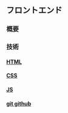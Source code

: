 ## フロントエンド
### 概要

### 技術
#### [HTML](https://github.com/Al-Mikan/HUIT_loadmap/frontend/html)
#### [CSS](https://github.com/Al-Mikan/HUIT_loadmap/frontend/css)
#### [JS](https://github.com/Al-Mikan/HUIT_loadmap/frontend/js)
#### [git github](https://github.com/Al-Mikan/HUIT_loadmap/frontend/git_github)

